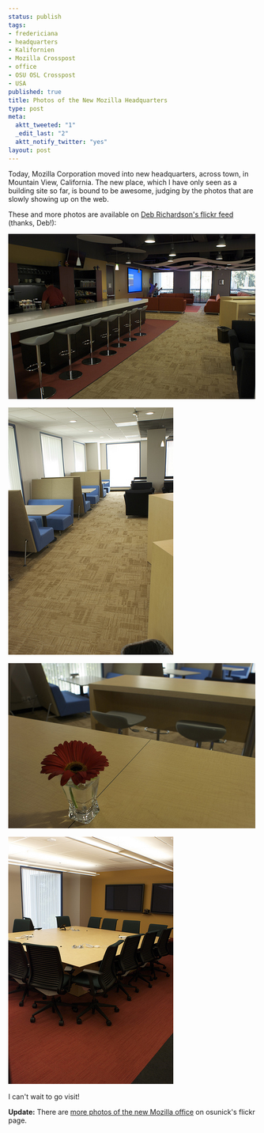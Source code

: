 ```yaml
--- 
status: publish
tags: 
- fredericiana
- headquarters
- Kalifornien
- Mozilla Crosspost
- office
- OSU OSL Crosspost
- USA
published: true
title: Photos of the New Mozilla Headquarters
type: post
meta: 
  aktt_tweeted: "1"
  _edit_last: "2"
  aktt_notify_twitter: "yes"
layout: post
---
```

Today, Mozilla Corporation moved into new headquarters, across town, in Mountain View, California. The new place, which I have only seen as a building site so far, is bound to be awesome, judging by the photos that are slowly showing up on the web.

These and more photos are available on <a href="http://www.flickr.com/photos/deb-richardson/sets/72157619365961813/">Deb Richardson's flickr feed</a> (thanks, Deb!):

<a href="http://www.flickr.com/photos/deb-richardson/3608394556/in/set-72157619365961813/"><img src="/media/wp/2009/06/mozhq1.jpg" alt="Mozilla Headquarters, Pic 1" title="Mozilla Headquarters, Pic 1" width="500" height="334" class="alignnone size-full wp-image-2265" /></a>

<a href="http://www.flickr.com/photos/deb-richardson/3608421270/in/set-72157619365961813/"><img src="/media/wp/2009/06/mozhq2.jpg" alt="Mozilla Headquarters, Pic 2" title="Mozilla Headquarters, Pic 2" width="334" height="500" class="alignnone size-full wp-image-2266" /></a>

<a href="http://www.flickr.com/photos/deb-richardson/3608425254/in/set-72157619365961813/"><img src="/media/wp/2009/06/mozhq3.jpg" alt="Mozilla Headquarters, Pic 3" title="Mozilla Headquarters, Pic 3" width="500" height="334" class="alignnone size-full wp-image-2267" /></a>

<a href="http://www.flickr.com/photos/deb-richardson/3607488305/in/set-72157619365961813/"><img src="/media/wp/2009/06/mozhq4.jpg" alt="Mozilla Headquarters, Pic 4" title="Mozilla Headquarters, Pic 4" width="334" height="500" class="alignnone size-full wp-image-2268" /></a>

I can't wait to go visit!

<strong>Update:</strong> There are <a href="http://www.flickr.com/photos/osunick/sets/72157619367256703/">more photos of the new Mozilla office</a> on osunick's flickr page.

